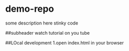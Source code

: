 # demo-repo
some description here
stinky code


##subheader
watch tutorial on you tube


##LOcal development
1.open index.html in your browser